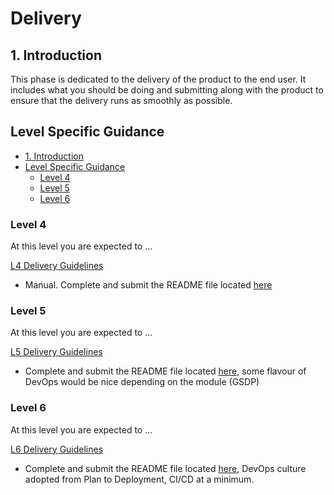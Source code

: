 # Delivery <!-- omit in toc -->

## 1. Introduction

This phase is dedicated to the delivery of the product to the end user. It includes what you should be doing and submitting along with the product to ensure that the delivery runs as smoothly as possible.

## Level Specific Guidance

- [1. Introduction](#1-introduction)
- [Level Specific Guidance](#level-specific-guidance)
  - [Level 4](#level-4)
  - [Level 5](#level-5)
  - [Level 6](#level-6)

### Level 4

At this level you are expected to ...

[L4 Delivery Guidelines](/deployment-delivery/level-4/level-4-delivery-guidelines.md)
- Manual. Complete and submit the README file located [here](L4-README-Template.md)

### Level 5

At this level you are expected to ...

[L5 Delivery Guidelines](/deployment-delivery/level-5/level-5-delivery-guidelines.md)
- Complete and submit the README file located [here](L5-README-Template.md), some flavour of DevOps would be nice depending on the module (GSDP)

### Level 6

At this level you are expected to ...

[L6 Delivery Guidelines](/deployment-delivery/level-6/level-6-delivery-guidelines.md)
- Complete and submit the README file located [here](L6-README-Template.md), DevOps culture adopted from Plan to Deployment, CI/CD at a minimum.
